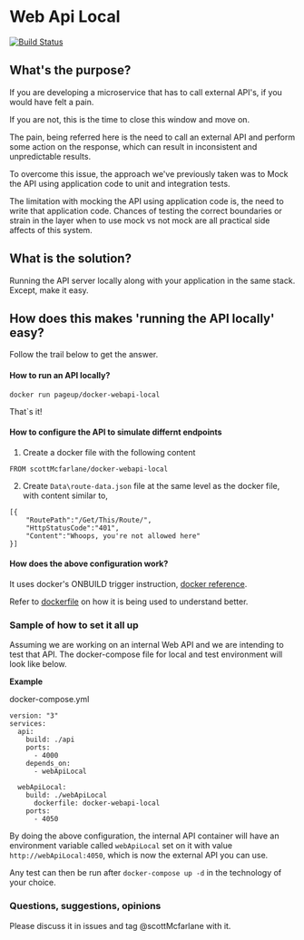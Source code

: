 Web Api Local
=====
[![Build Status](https://travis-ci.org/scottMcfarlane/docker-webapi-local.svg?branch=master)](https://travis-ci.org/scottMcfarlane/docker-webapi-local)

## What's the purpose?

If you are developing a microservice that has to call external API's, if you would have felt a pain.

If you are not, this is the time to close this window and move on.

The pain, being referred here is the need to call an external API and perform some action on the response, which can result in inconsistent and unpredictable results.


To overcome this issue, the approach we've previously taken was to Mock the API using application code to unit and integration tests.

The limitation with mocking the API using application code is, the need to write that application code. Chances of testing the correct boundaries or strain in the layer when to use mock vs not mock are all practical side affects of this system.

## What is the solution?
Running the API server locally along with your application in the same stack. Except, make it easy.

## How does this makes 'running the API locally' easy?

Follow the trail below to get the answer.


#### How to run an API locally?

`docker run pageup/docker-webapi-local`

That`s it!

#### How to configure the API to simulate differnt endpoints

1. Create a docker file with the following content
```
FROM scottMcfarlane/docker-webapi-local
```
2. Create `Data\route-data.json` file at the same level as the docker file, with content similar to,
```
[{
    "RoutePath":"/Get/This/Route/",
    "HttpStatusCode":"401",
    "Content":"Whoops, you're not allowed here"
}]
```

#### How does the above configuration work?

It uses docker's ONBUILD trigger instruction, [docker reference](https://docs.docker.com/engine/reference/builder/#onbuild).

Refer to [dockerfile](https://github.com/PageUpPeopleOrg/IdentityServerLocal/blob/master/Dockerfile#L8) on how it is being used to understand better.

### Sample of how to set it all up

Assuming we are working on an internal Web API and we are intending to test that API. The docker-compose file for local and test environment will look like below.

**Example**

docker-compose.yml
```
version: "3"
services:
  api:
    build: ./api      
    ports:
      - 4000
    depends_on:
      - webApiLocal

  webApiLocal:
    build: ./webApiLocal
      dockerfile: docker-webapi-local
    ports:
      - 4050
```

By doing the above configuration, the internal API container will have an environment variable called `webApiLocal` set on it with value `http://webApiLocal:4050`, which is now the external API you can use.

Any test can then be run after `docker-compose up -d` in the technology of your choice.

### Questions, suggestions, opinions
Please discuss it in issues and tag @scottMcfarlane with it.
